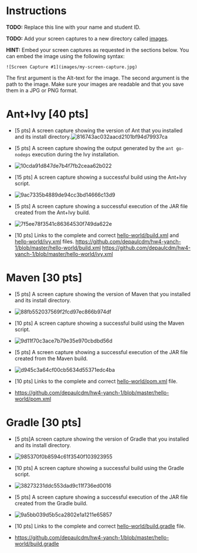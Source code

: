 # Instructions
**TODO:** Replace this line with your name and student ID.

**TODO:** Add your screen captures to a new directory called [images](images).

**HINT:** Embed your screen captures as requested in the sections below. You can embed the image using the following syntax:

```
![Screen Capture #1](images/my-screen-capture.jpg)
```

The first argument is the Alt-text for the image. The second argument is the path to the image. Make sure your images are readable and that you save them in a JPG or PNG format.

# Ant+Ivy [40 pts]
- [5 pts] A screen capture showing the version of Ant that you installed and its install directory.![816743ac032aacd2101bf94d79937ca](https://user-images.githubusercontent.com/78085774/154353757-83d6f2cb-a41a-42d1-b53d-bb41d5aa167e.png)

- [5 pts] A screen capture showing the output generated by the `ant go-nodeps` execution during the Ivy installation.
- ![10cda91d847de7b4f7fb2ceaa62b022](https://user-images.githubusercontent.com/78085774/154353788-f9b3ebb3-c843-4570-ac9f-301168e63ae4.png)

- [15 pts] A screen capture showing a successful build using the Ant+Ivy script.
- ![9ac7335b4889de94cc3bd14666c13d9](https://user-images.githubusercontent.com/78085774/154353805-7bb9e3d9-c332-4372-a582-0283404659fb.png)

- [5 pts] A screen capture showing a successful execution of the JAR file created from the Ant+Ivy build.
- ![7f5ee78f3541c86364530f749da622e](https://user-images.githubusercontent.com/78085774/154353820-de7d8d82-4e70-4dc6-a044-9c56a778f4c8.png)

- [10 pts] Links to the complete and correct [hello-world/build.xml](hello-world/build.xml) and [hello-world/ivy.xml](hello-world/ivy.xml) files.
https://github.com/depaulcdm/hw4-yanch-1/blob/master/hello-world/build.xml
https://github.com/depaulcdm/hw4-yanch-1/blob/master/hello-world/ivy.xml
# Maven [30 pts]
- [5 pts] A screen capture showing the version of Maven that you installed and its install directory.
- ![88fb552037569f2fcd97ec866b974df](https://user-images.githubusercontent.com/78085774/154354313-87b9ac46-419d-4fa3-8c4b-e6367ca4600f.png)

- [10 pts] A screen capture showing a successful build using the Maven script.
- ![9d11f70c3ace7b79e35e970cbdbd56d](https://user-images.githubusercontent.com/78085774/154354366-7ca6862e-8039-4a63-bdd9-9772635607d6.png)

- [5 pts] A screen capture showing a successful execution of the JAR file created from the Maven build.
- ![d945c3a64cf00cb5634d55371edc4ba](https://user-images.githubusercontent.com/78085774/154354389-ac28a276-a3de-4582-8502-345aa0d72499.png)

- [10 pts] Links to the complete and correct [hello-world/pom.xml](hello-world/pom.xml) file.
- https://github.com/depaulcdm/hw4-yanch-1/blob/master/hello-world/pom.xml

# Gradle [30 pts]
- [5 pts]A screen capture showing the version of Gradle that you installed and its install directory.
- ![985370f0b8594c61f3540f103923955](https://user-images.githubusercontent.com/78085774/154354553-b488c468-81af-4dc8-9873-45f50339cbd3.png)

- [10 pts] A screen capture showing a successful build using the Gradle script.
- ![38273231ddc553dad9c11f736ed0016](https://user-images.githubusercontent.com/78085774/154354578-eec59943-6fe5-4645-8bff-a4fea226f969.png)

- [5 pts] A screen capture showing a successful execution of the JAR file created from the Gradle build.
- ![9a5bb039d5b5ca2802e1a1211e65857](https://user-images.githubusercontent.com/78085774/154354600-f955f832-cb17-41a1-a253-12aba25c1f13.png)

- [10 pts] Links to the complete and correct [hello-world/build.gradle](hello-world/build.gradle) file.
- https://github.com/depaulcdm/hw4-yanch-1/blob/master/hello-world/build.gradle
